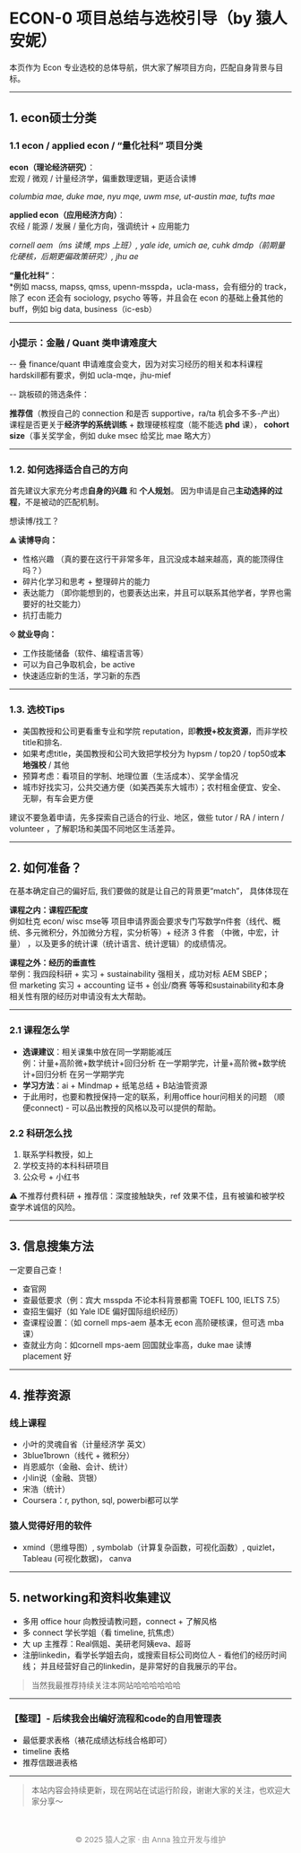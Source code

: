 # ECON-0 项目总结与选校引导（by 猿人安妮）

本页作为 Econ 专业选校的总体导航，供大家了解项目方向，匹配自身背景与目标。

---

## 1. econ硕士分类

### 1.1 econ / applied econ / “量化社科” 项目分类

**econ（理论经济研究）**：  
宏观 / 微观 / 计量经济学，偏重数理逻辑，更适合读博  

*columbia mae, duke mae, nyu mqe, uwm mse, ut-austin mae, tufts mae*

**applied econ（应用经济方向）**：  
农经 / 能源 / 发展 / 量化方向，强调统计 + 应用能力  
  
*cornell aem（ms 读博, mps 上班）, yale ide, umich ae, cuhk dmdp（前期量化硬核，后期更偏政策研究）, jhu ae*

**“量化社科”**：  
*例如 macss, mapss, qmss, upenn-msspda，ucla-mass，会有细分的 track，除了 econ 还会有 sociology, psycho 等等，并且会在 econ 的基础上叠其他的 buff，例如 big data, business（ic-esb）


---

###  小提示：金融 / Quant 类申请难度大  

-- 叠 finance/quant 申请难度会变大，因为对实习经历的相关和本科课程 hardskill都有要求，例如 ucla-mqe，jhu-mief

-- 跳板硕的筛选条件：

**推荐信**（教授自己的 connection 和是否 supportive，ra/ta 机会多不多-产出）
课程是否更关于**经济学的系统训练** + 数理硬核程度（能不能选 **phd** 课），
**cohort size**（事关奖学金，例如 duke msec 给奖比 mae 略大方）


---

### 1.2. 如何选择适合自己的方向

首先建议大家充分考虑**自身的兴趣** 和 **个人规划**。
因为申请是自己**主动选择的过程**，不是被动的匹配机制。

想读博/找工？

**⟁ 读博导向：**
- 性格兴趣 （真的要在这行干非常多年，且沉没成本越来越高，真的能顶得住吗？）
- 碎片化学习和思考 + 整理碎片的能力
- 表达能力 （即你能想到的，也要表达出来，并且可以联系其他学者，学界也需要好的社交能力）
- 抗打击能力

**⟐ 就业导向：**
- 工作技能储备（软件、编程语言等）
- 可以为自己争取机会，be active
- 快速适应新的生活，学习新的东西

---
### 1.3. 选校Tips

- 美国教授和公司更看重专业和学院 reputation，即**教授+校友资源**，而非学校 title和排名.
- 如果考虑title，美国教授和公司大致把学校分为 hypsm / top20 / top50或**本地强校** / 其他
- 预算考虑：看项目的学制、地理位置（生活成本）、奖学金情况
- 城市好找实习，公共交通方便（如美西美东大城市）；农村租金便宜、安全、无聊，有车会更方便

 建议不要急着申请，先多探索自己适合的行业、地区，做些 tutor / RA / intern / volunteer ，了解职场和美国不同地区生活差异。

---
## 2. 如何准备？
在基本确定自己的偏好后, 我们要做的就是让自己的背景更“match”， 具体体现在


**课程之内：课程匹配度**  
例如杜克 econ/ wisc mse等 项目申请界面会要求专门写数学n件套（线代、概统、多元微积分，外加微分方程，实分析等）+ 经济 3 件套 （中微，中宏，计量） ，以及更多的统计课（统计语言、统计逻辑）的成绩情况。

**课程之外：经历的垂直性**  
举例：我四段科研 + 实习 + sustainability 强相关，成功对标 AEM SBEP；  
但 marketing 实习 + accounting 证书 + 创业/商赛 等等和sustainability和本身相关性有限的经历对申请没有太大帮助。

---

### 2.1 课程怎么学

- **选课建议**：相关课集中放在同一学期能减压  
  例：计量+高阶微+数学统计+回归分析 在一学期学完，计量+高阶微+数学统计+回归分析 在另一学期学完  
- **学习方法**：ai + Mindmap + 纸笔总结 + B站油管资源
- 于此用时，也要和教授保持一定的联系，利用office hour问相关的问题 （顺便connect) - 可以品出教授的风格以及可以提供的帮助。

### 2.2 科研怎么找

1. 联系学科教授，如上  
2. 学校支持的本科科研项目  
3. 公众号 + 小红书  

⚠️ 不推荐付费科研 + 推荐信：深度接触缺失，ref 效果不佳，且有被骗和被学校查学术诚信的风险。

---

## 3. 信息搜集方法

一定要自己查！  

- 查官网  
- 查最低要求（例：宾大 msspda 不论本科背景都需 TOEFL 100, IELTS 7.5）  
- 查招生偏好（如 Yale IDE 偏好国际组织经历）
- 查课程设置：（如 cornell mps-aem 基本无 econ 高阶硬核课，但可选 mba 课）
- 查就业方向：如cornell mps-aem 回国就业率高，duke mae 读博 placement 好

---

## 4. 推荐资源

### 线上课程
- 小叶的灵魂自省（计量经济学 英文）
- 3blue1brown（线代 + 微积分）
- 肖恩威尔（金融、会计、统计）
- 小lin说（金融、货银）
- 宋浩（统计）
- Coursera：r, python, sql, powerbi都可以学


### 猿人觉得好用的软件
- xmind（思维导图）, symbolab（计算复杂函数，可视化函数）, quizlet，Tableau (可视化数据)， canva

---

## 5. networking和资料收集建议

- 多用 office hour 向教授请教问题，connect + 了解风格
- 多 connect 学长学姐（看 timeline, 抗焦虑）
- 大 up 主推荐：Real佩姐、美研老阿姨eva、超哥
- 注册linkedin，看学长学姐去向，或搜索目标公司岗位人 - 看他们的经历时间线； 并且经营好自己的linkedin，是非常好的自我展示的平台。

> 当然我最推荐持续关注本网站哈哈哈哈哈哈

---

### 【整理】- 后续我会出编好流程和code的自用管理表

- 最低要求表格（裱花成绩达标线合格即可）
- timeline 表格
- 推荐信跟进表格

---

> 本站内容会持续更新，现在网站在试运行阶段，谢谢大家的关注，也欢迎大家分享～


<p style="font-size: 0.85rem; color: #888; text-align: center; margin-top: 3rem;">
© 2025 猿人之家 · 由 Anna 独立开发与维护 
</p>
